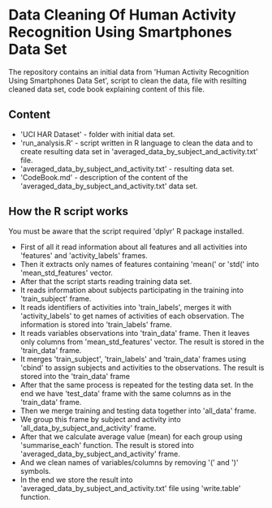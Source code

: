 # Data Cleaning Of Human Activity Recognition Using Smartphones Data Set

The repository contains an initial data from 'Human Activity Recognition Using Smartphones Data Set', script to clean the data, file with resilting cleaned data set, code book explaining content of this file.

## Content

* 'UCI HAR Dataset' - folder with initial data set.
* 'run_analysis.R' - script written in R language to clean the data and to create resulting data set in 'averaged_data_by_subject_and_activity.txt' file.
* 'averaged_data_by_subject_and_activity.txt' - resulting data set.
* 'CodeBook.md' - description of the content of the 'averaged_data_by_subject_and_activity.txt' data set.

## How the R script works

You must be aware that the script required 'dplyr' R package installed.

* First of all it read information about all features and all activities into 'features' and 'activity_labels' frames.
* Then it extracts only names of features containing 'mean(' or 'std(' into 'mean_std_features' vector.
* After that the script starts reading training data set.
* It reads information about subjects participating in the training into 'train_subject' frame.
* It reads identifiers of activities into 'train_labels', merges it with 'activity_labels' to get names of activities of each observation. The information is stored into 'train_labels' frame.
* It reads variables observations into 'train_data' frame. Then it leaves only columns from 'mean_std_features' vector. The result is stored in the 'train_data' frame.
* It merges 'train_subject', 'train_labels' and 'train_data' frames using 'cbind' to assign subjects and activities to the observations. The result is stored into the 'train_data' frame
* After that the same process is repeated for the testing data set. In the end we have 'test_data' frame with the same columns as in the 'train_data' frame.
* Then we merge training and testing data together into 'all_data' frame.
* We group this frame by subject and activity into 'all_data_by_subject_and_activity' frame.
* After that we calculate average value (mean) for each group using 'summarise_each' function. The result is stored into 'averaged_data_by_subject_and_activity' frame.
* And we clean names of variables/columns by removing '(' and ')' symbols.
* In the end we store the result into 'averaged_data_by_subject_and_activity.txt' file using 'write.table' function.